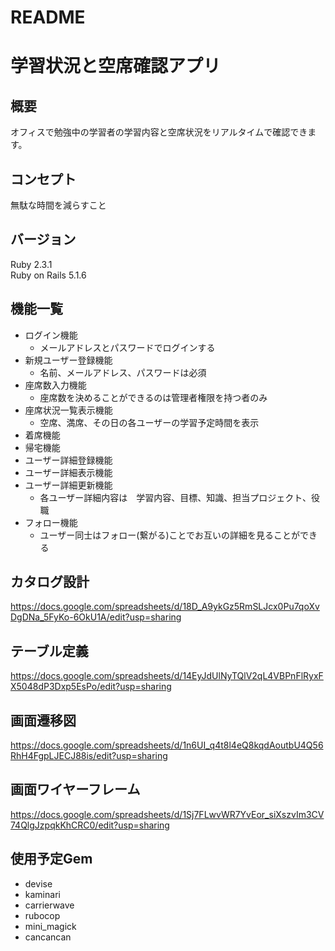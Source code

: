 # README
# 学習状況と空席確認アプリ
## 概要
オフィスで勉強中の学習者の学習内容と空席状況をリアルタイムで確認できます。
## コンセプト
無駄な時間を減らすこと
## バージョン
Ruby 2.3.1  
Ruby on Rails 5.1.6  
## 機能一覧
* ログイン機能
  * メールアドレスとパスワードでログインする
* 新規ユーザー登録機能
  * 名前、メールアドレス、パスワードは必須
* 座席数入力機能
  * 座席数を決めることができるのは管理者権限を持つ者のみ
* 座席状況一覧表示機能
  * 空席、満席、その日の各ユーザーの学習予定時間を表示
* 着席機能
* 帰宅機能
* ユーザー詳細登録機能
* ユーザー詳細表示機能
* ユーザー詳細更新機能
  * 各ユーザー詳細内容は　学習内容、目標、知識、担当プロジェクト、役職
* フォロー機能
  * ユーザー同士はフォロー(繋がる)ことでお互いの詳細を見ることができる
## カタログ設計
 <https://docs.google.com/spreadsheets/d/18D_A9ykGz5RmSLJcx0Pu7qoXvDgDNa_5FyKo-6OkU1A/edit?usp=sharing>
## テーブル定義
<https://docs.google.com/spreadsheets/d/14EyJdUlNyTQlV2qL4VBPnFlRyxFX5048dP3Dxp5EsPo/edit?usp=sharing>
## 画面遷移図
<https://docs.google.com/spreadsheets/d/1n6UI_q4t8l4eQ8kqdAoutbU4Q56RhH4FgpLJECJ88is/edit?usp=sharing>
## 画面ワイヤーフレーム
<https://docs.google.com/spreadsheets/d/1Sj7FLwvWR7YvEor_siXszvIm3CV74QlgJzpqkKhCRC0/edit?usp=sharing>
## 使用予定Gem
  * devise
  * kaminari
  * carrierwave
  * rubocop
  * mini_magick
  * cancancan
